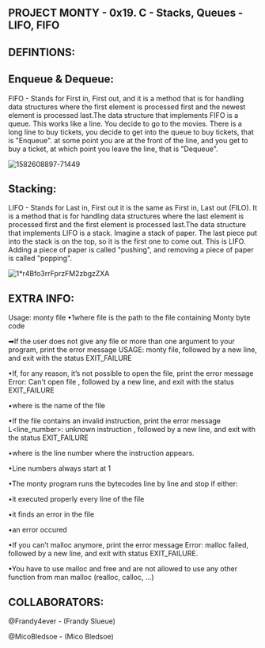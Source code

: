 ## PROJECT MONTY - 0x19. C - Stacks, Queues - LIFO, FIFO


## DEFINTIONS:

## Enqueue & Dequeue:
FIFO - Stands for First in, First out, and it is a method that is for handling data structures where the first element is processed first and the newest element is processed last.The data structure that implements FIFO is a queue. This works like a line. You decide to go to the movies. There is a long line to buy tickets, you decide to get into the queue to buy tickets, that is "Enqueue". at some point you are at the front of the line, and you get to buy a ticket, at which point you leave the line, that is "Dequeue".

![1582608897-71449](https://user-images.githubusercontent.com/108279441/202910424-f785f48f-2a4b-477e-a1b4-55d807319f14.png)


## Stacking:
LIFO - Stands for Last in, First out it is the same as First in, Last out (FILO). It is a method that is for handling data structures where the last element is processed first and the first element is processed last.The data structure that implements LIFO is a stack. Imagine a stack of paper. The last piece put into the stack is on the top, so it is the first one to come out. This is LIFO. Adding a piece of paper is called "pushing", and removing a piece of paper is called "popping".

![1*r4Bfo3rrFprzFM2zbgzZXA](https://user-images.githubusercontent.com/108279441/202910416-0f9a1d0f-c85d-43cf-a38c-be35e39dc93e.jpeg)

## EXTRA INFO:
Usage: monty file
•1where file is the path to the file containing Monty byte code

➡If the user does not give any file or more than one argument to your program, print the error message USAGE: monty file, followed by a new line, and exit with the status EXIT_FAILURE

•If, for any reason, it’s not possible to open the file, print the error message Error: Can't open file <file>, followed by a new line, and exit with the status EXIT_FAILURE
  
•where <file> is the name of the file
  
•If the file contains an invalid instruction, print the error message L<line_number>: unknown instruction <opcode>, followed by a new line, and exit with the status EXIT_FAILURE
  
•where is the line number where the instruction appears.
  
•Line numbers always start at 1
  
•The monty program runs the bytecodes line by line and stop if either:
  
•it executed properly every line of the file

•it finds an error in the file
  
•an error occured
  
•If you can’t malloc anymore, print the error message Error: malloc failed, followed by a new line, and exit with status EXIT_FAILURE.
  
•You have to use malloc and free and are not allowed to use any other function from man malloc (realloc, calloc, …)


## COLLABORATORS:
@Frandy4ever - (Frandy Slueue)

@MicoBledsoe - (Mico Bledsoe)
